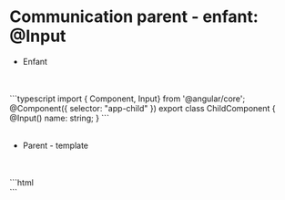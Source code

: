 <!-- .slide: class="sfeir-basic-slide with-code" -->
# Communication parent - enfant: @Input
<ul>
    <li>Enfant</li>
</ul>
<br><br>
```typescript
import { Component, Input} from '@angular/core';
@Component({
   selector: "app-child"
})
export class ChildComponent {
   @Input() name: string;
}
```
<br><br>
<ul>
    <li>Parent - template</li>
</ul>
<br><br>
```html
<section>
    <app-child [name]="person.name"></app-child>
</section>
```
